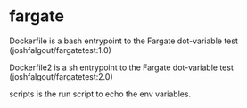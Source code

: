 # fargate

Dockerfile is a bash entrypoint to the Fargate dot-variable test (joshfalgout/fargatetest:1.0)

Dockerfile2 is a sh entrypoint to the Fargate dot-variable test (joshfalgout/fargatetest:2.0)

scripts is the run script to echo the env variables.
